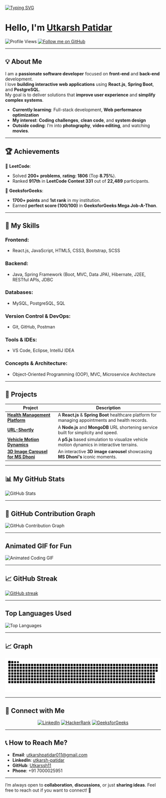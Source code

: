[![Typing SVG](https://readme-typing-svg.herokuapp.com?color=D73A7B&size=29&multiline=true&width=700&lines=Welcome+To+Utkarsh+Patidar's+GitHub+Profile)](https://git.io/typing-svg)


# Hello, I'm [Utkarsh Patidar](https://utkarshpatidar.vercel) 

![Profile Views](https://komarev.com/ghpvc/?username=utkarssh11&label=Profile%20Views&color=0e75b6&style=flat)
[![Follow me on GitHub](https://img.shields.io/github/followers/Utkarssh11?label=Follow&style=social)](https://github.com/Utkarssh11)

---

## 💡 About Me

I am a **passionate software developer** focused on **front-end** and **back-end** development.  
I love **building interactive web applications** using **React.js**, **Spring Boot**, and **PostgreSQL**.  
My goal is to deliver solutions that **improve user experience** and **simplify complex systems**.

-  **Currently learning**: Full-stack development, **Web performance optimization**
-  **My interest**: **Coding challenges**, **clean code**, and **system design**
-  **Outside coding**: I’m into **photography**, **video editing**, and watching **movies**.

---

## 🏆 Achievements

🎯 **LeetCode**:  
- Solved **200+ problems**, **rating: 1806** (Top **8.75%**).  
- Ranked **917th** in **LeetCode Contest 331** out of **22,489** participants.

🎯 **GeeksforGeeks**:  
- **1700+ points** and **1st rank** in my institution.  
- Earned **perfect score (100/100)** in **GeeksforGeeks Mega Job-A-Thon**.

---

## 🚀 My Skills

### Frontend:
- React.js, JavaScript, HTML5, CSS3, Bootstrap, SCSS

### Backend:
- Java, Spring Framework (Boot, MVC, Data JPA), Hibernate, J2EE, RESTful APIs, JDBC

### Databases:
- MySQL, PostgreSQL, SQL

###  Version Control & DevOps:
- Git, GitHub, Postman

###  Tools & IDEs:
- VS Code, Eclipse, IntelliJ IDEA

### Concepts & Architecture:
- Object-Oriented Programming (OOP), MVC, Microservice Architecture


---

## 🚀 Projects

| **Project** | **Description** |
|-------------|-----------------|
| [**Health Management Platform**](https://github.com/Utkarssh11/Health-Management-Platform) | A **React.js** & **Spring Boot** healthcare platform for managing appointments and health records. |
| [**URL-Shortly**](https://utkarssh11.github.io/URL-Shortly/) | A **Node.js** and **MongoDB** URL shortening service built for simplicity and speed. |
| [**Vehicle Motion Dynamics**](https://github.com/Utkarssh11/Vehicle-motion-dynamics) | A **p5.js** based simulation to visualize vehicle motion dynamics in interactive terrains. |
| [**3D Image Carousel for MS Dhoni**](https://utkarssh11.github.io/3D-Image-Carousel-For-MS-Dhoni/) | An interactive **3D image carousel** showcasing **MS Dhoni's** iconic moments. |

---

## 📊 My GitHub Stats

![GitHub Stats](https://github-readme-stats.vercel.app/api?username=utkarssh11&show_icons=true&theme=radical&hide_title=true&count_private=true)

---

## 🐍 GitHub Contribution Graph

![GitHub Contribution Graph](https://github-readme-activity-graph.vercel.app/graph?username=Utkarssh11&theme=react-dark&bg_color=000000&color=00ff00&line=00ff00&point=ff0000)

---

##  Animated GIF for Fun

![Animated Coding GIF](https://media.giphy.com/media/3o6Zt7wDrkR8ST6epO/giphy.gif)

---

## 📈 GitHub Streak

[![GitHub streak](https://github-readme-streak-stats.herokuapp.com/?user=utkarssh11&theme=highcontrast)](https://github.com/DenverCoder1/github-readme-streak-stats)

---

##  Top Languages Used

![Top Languages](https://github-readme-stats.vercel.app/api/top-langs/?username=utkarssh11&layout=compact&theme=dark)

---

## 📈 Graph

<p align="center">
   <img src="https://github.com/killshotxd/svgIcons/blob/main/github-contribution-grid-snake.svg" alt="snake">
</p>

---

## 🔗 Connect with Me

<p align="center">
  <a href="https://linkedin.com/in/utkarsh-patidar-800081221" target="_blank" rel="noopener noreferrer"><img src="https://img.shields.io/badge/LinkedIn-0A66C2?style=for-the-badge&logo=linkedin&logoColor=white" alt="LinkedIn"/></a>
  <a href="https://www.hackerrank.com/utkarshpatidar01" target="_blank" rel="noopener noreferrer"><img src="https://img.shields.io/badge/HackerRank-2EC866?style=for-the-badge&logo=hackerrank&logoColor=white" alt="HackerRank"/></a>
  <a href="https://auth.geeksforgeeks.org/user/utkarshpaqzjs" target="_blank" rel="noopener noreferrer"><img src="https://img.shields.io/badge/GeeksforGeeks-5E7C1D?style=for-the-badge&logo=geeksforgeeks&logoColor=white" alt="GeeksforGeeks"/></a>
</p>

---

## 📞 How to Reach Me?

- **Email**: [utkarshpatidar011@gmail.com](mailto:utkarshpatidar011@gmail.com)
- **LinkedIn**: [utkarsh-patidar](https://linkedin.com/in/utkarsh-patidar)
- **GitHub**: [Utkarssh11](https://github.com/Utkarssh11)
- **Phone**: +91 7000025951

---

I’m always open to **collaboration**, **discussions**, or just **sharing ideas**. Feel free to reach out if you want to connect! 🌟

